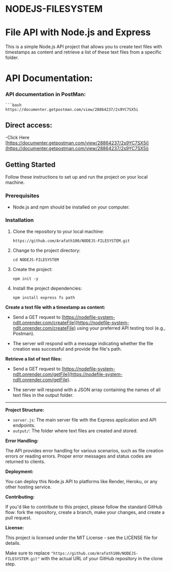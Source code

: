 # NODEJS-FILESYSTEM

# File API with Node.js and Express

This is a simple Node.js API project that allows you to create text files with timestamps as content and retrieve a list of these text files from a specific folder.

# API Documentation:

### API documentation in PostMan:

    ```bash
    https://documenter.getpostman.com/view/28864237/2s9YC7SX5i

## Direct access:

   -Click Here  [https://documenter.getpostman.com/view/28864237/2s9YC7SX5i](https://documenter.getpostman.com/view/28864237/2s9YC7SX5i)

## Getting Started

Follow these instructions to set up and run the project on your local machine.

### Prerequisites

- Node.js and npm should be installed on your computer.

### Installation

1. Clone the repository to your local machine:

   ```shell
   https://github.com/Arafath100/NODEJS-FILESYSTEM.git

2. Change to the project directory:

   ```shell
   cd NODEJS-FILESYSTEM

3. Create the project:

   ```shell
   npm init -y

4. Install the project dependencies:

   ```shell
   npm install express fs path
   
**Create a text file with a timestamp as content:**

- Send a GET request to [https://nodefile-system-ndlt.onrender.com/createFile](https://nodefile-system-ndlt.onrender.com/createFile) using your preferred API testing tool (e.g., Postman).

- The server will respond with a message indicating whether the file creation was successful and provide the file's path.

**Retrieve a list of text files:**

- Send a GET request to [https://nodefile-system-ndlt.onrender.com/getFile](https://nodefile-system-ndlt.onrender.com/getFile).

- The server will respond with a JSON array containing the names of all text files in the output folder.

---

**Project Structure:**

- `server.js`: The main server file with the Express application and API endpoints.
- `output/`: The folder where text files are created and stored.

**Error Handling:**

The API provides error handling for various scenarios, such as file creation errors or reading errors. Proper error messages and status codes are returned to clients.

**Deployment:**

You can deploy this Node.js API to platforms like Render, Heroku, or any other hosting service.

**Contributing:**

If you'd like to contribute to this project, please follow the standard GitHub flow: fork the repository, create a branch, make your changes, and create a pull request.

**License:**

This project is licensed under the MIT License - see the LICENSE file for details.


Make sure to replace `"https://github.com/Arafath100/NODEJS-FILESYSTEM.git"` with the actual URL of your GitHub repository in the clone step.


   

